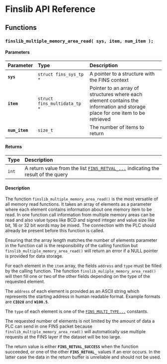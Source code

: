 # Finslib API Reference

## Functions

### `finslib_multiple_memory_area_read( sys, item, num_item );`

#### Parameters

| Parameter | Type | Description |
| :--- | :--- | :--- |
|**`sys`**|`struct fins_sys_tp *`|A pointer to a structure with the FINS context|
|**`item`**|`struct fins_multidata_tp *`|Pointer to an array of structures where each element contains the information and storage place for one item to be retrieved|
|**`num_item`**|`size_t`|The number of items to return|

#### Returns

| Type | Description |
| :--- | :--- |
|`int`|A return value from the list [`FINS_RETVAL_...`](FINS_RETVAL.md) indicating the result of the query|

#### Description

The function `finslib_multiple_memory_area_read()` is the most versatile of all memory read functions. It takes
an array of elements as a parameter where each element contains information about one memory item to be read.
In one function call information from multiple memory areas can be read and also value types like BCD and signed integer
and value size like bit, 16 or 32 bit words may be mixed. The connection with the PLC should already be present before this function is called.

Ensuring that the array length matches the number of elements parameter in the function call is the
responsibility of the calling function but `finslib_multiple_memory_area_read()`
will return an error if a NULL pointer is provided for data storage.

For each element in the `item` array, the fields `address` and `type` must be filled by the calling function.
The function `finslib_muliple_memory_area_read()` will then fill one or two of the other fields depending on the
type of the requested element.

The `address` of each element is provided as an ASCII string which represents the starting address in human
readable format. Example formats are **`CIO20`** and **`W100.5`**.

The `type` of each element is one of the [`FINS_MULTI_TYPE...`](FINS_MULTI_TYPE.md) constants.

The requested number of elements is not limited by the amount of data a PLC can send in one FINS packet because
`finslib_multiple_memory_area_read()` will automatically use multiple requests at the FINS layer if the dataset will
be too large.

The return value is either **`FINS_RETVAL_SUCCESS`** when the function succeeded, or one of the other
**`FINS_RETVAL_`** values if an eror occurs. In the latter case the data in the return buffer is unreliable and
should not be used.
